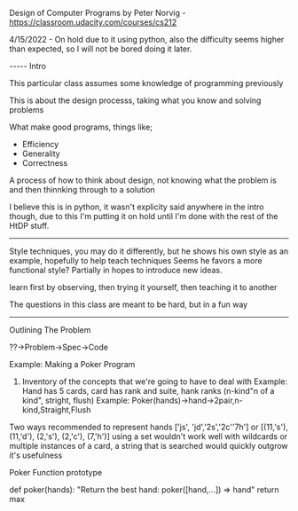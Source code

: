 Design of Computer Programs by Peter Norvig - https://classroom.udacity.com/courses/cs212

4/15/2022 - On hold due to it using python, also the difficulty seems higher than expected, so I will not be bored doing it later.


----- Intro

This particular class assumes some knowledge of programming previously

This is about the design processs, taking what you know and solving problems

What make good programs, things like;
- Efficiency
- Generality
- Correctness

A process of how to think about design, not knowing what the problem is and then thinnking through to a solution

I believe this is in python, it wasn't explicity said anywhere in the intro though, due to this I'm putting it on hold until I'm done with the rest of the HtDP stuff.

-----

Style techniques, you may do it differently, but he shows his own style as an example, hopefully to help teach techniques
Seems he favors a more functional style? Partially in hopes to introduce new ideas.

learn first by observing, then trying it yourself, then teaching it to another

The questions in this class are meant to be hard, but in a fun way

-----

Outlining The Problem

??->Problem->Spec->Code

Example: Making a Poker Program

1. Inventory of the concepts that we're going to have to deal with
Example: Hand has 5 cards, card has rank and suite, hank ranks (n-kind"n of a kind", stright, flush)
Example: Poker(hands)->hand->2pair,n-kind,Straight,Flush

Two ways recommended to represent hands
['js', 'jd','2s','2c''7h']  or [(11,'s'), (11,'d'), (2,'s'), (2,'c'), (7,'h')]
using a set wouldn't work well with wildcards or multiple instances of a card, a string that is searched would quickly outgrow it's usefulness

Poker Function prototype

def poker(hands):
    "Return the best hand: poker([hand,...]) => hand"
    return max